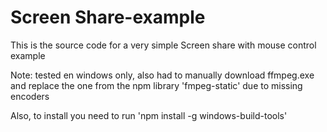 # Screen Share-example

This is the source code for a very simple Screen share with mouse control example

Note: tested en windows only, also had to manually download ffmpeg.exe and replace the one from the npm library 'fmpeg-static' due to missing encoders

Also, to install you need to run 'npm install -g windows-build-tools'
